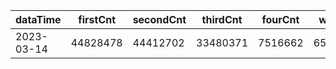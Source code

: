 |dataTime|firstCnt|secondCnt|thirdCnt|fourCnt|winCnt|vrate|wrate|
|-|-|-|-|-|-|-|-|
|2023-03-14|44828478|44412702|33480371|7516662|6541690|0%|0%|